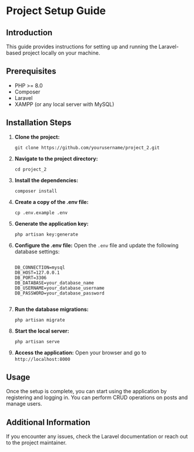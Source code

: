 <!DOCTYPE html>
<html lang="en">
<head>
    <meta charset="UTF-8">
    <meta name="viewport" content="width=device-width, initial-scale=1.0">
</head>
<body>
    <div class="container">
        <h1>Project Setup Guide</h1>
        <h2>Introduction</h2>
        <p>This guide provides instructions for setting up and running the Laravel-based project locally on your machine.</p>
        <h2>Prerequisites</h2>
        <ul>
            <li>PHP >= 8.0</li>
            <li>Composer</li>
            <li>Laravel</li>
            <li>XAMPP (or any local server with MySQL)</li>
        </ul>
        <h2>Installation Steps</h2>
        <ol>
            <li><strong>Clone the project:</strong></li>
            <pre><code>git clone https://github.com/yourusername/project_2.git</code></pre>
            <li><strong>Navigate to the project directory:</strong></li>
            <pre><code>cd project_2</code></pre>
            <li><strong>Install the dependencies:</strong></li>
            <pre><code>composer install</code></pre>
            <li><strong>Create a copy of the .env file:</strong></li>
            <pre><code>cp .env.example .env</code></pre>
            <li><strong>Generate the application key:</strong></li>
            <pre><code>php artisan key:generate</code></pre>
            <li><strong>Configure the .env file:</strong> Open the <code>.env</code> file and update the following database settings:</li>
            <pre><code>
DB_CONNECTION=mysql
DB_HOST=127.0.0.1
DB_PORT=3306
DB_DATABASE=your_database_name
DB_USERNAME=your_database_username
DB_PASSWORD=your_database_password
            </code></pre>
            <li><strong>Run the database migrations:</strong></li>
            <pre><code>php artisan migrate</code></pre>
            <li><strong>Start the local server:</strong></li>
            <pre><code>php artisan serve</code></pre>
            <li><strong>Access the application:</strong> Open your browser and go to <code>http://localhost:8000</code></li>
        </ol>
        <h2>Usage</h2>
        <p>Once the setup is complete, you can start using the application by registering and logging in. You can perform CRUD operations on posts and manage users.</p>
        <h2>Additional Information</h2>
        <p>If you encounter any issues, check the Laravel documentation or reach out to the project maintainer.</p>
    </div>
</body>
</html>
